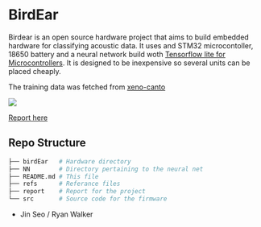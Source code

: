 # BirdEar
Birdear is an open source hardware project that aims to build embedded hardware for classifying acoustic data. It uses and STM32 microcontoller, 18650 battery and a neural network build woth [Tensorflow lite for Microcontrollers](https://www.tensorflow.org/lite/microcontrollers). It is designed to be inexpensive so several units can be placed cheaply.

The training data was fetched from [xeno-canto](https://www.xeno-canto.org/)

![](report/img/E04A0175.JPG)

[Report here](report/paper.pdf)

## Repo Structure
```bash
├── birdEar   # Hardware directory
├── NN        # Directory pertaining to the neural net
├── README.md # This file
├── refs      # Referance files
├── report    # Report for the project
└── src       # Source code for the firmware
```

- Jin Seo / Ryan Walker
